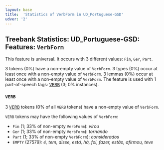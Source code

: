 ```yaml
---
layout: base
title:  'Statistics of VerbForm in UD_Portuguese-GSD'
udver: '2'
---
```


## Treebank Statistics: UD_Portuguese-GSD: Features: `VerbForm`

This feature is universal.
It occurs with 3 different values: `Fin`, `Ger`, `Part`.

3 tokens (0%) have a non-empty value of `VerbForm`.
3 types (0%) occur at least once with a non-empty value of `VerbForm`.
3 lemmas (0%) occur at least once with a non-empty value of `VerbForm`.
The feature is used with 1 part-of-speech tags: <tt><a href="pt_gsd-pos-VERB.html">VERB</a></tt> (3; 0% instances).

### `VERB`

3 <tt><a href="pt_gsd-pos-VERB.html">VERB</a></tt> tokens (0% of all `VERB` tokens) have a non-empty value of `VerbForm`.

`VERB` tokens may have the following values of `VerbForm`:

* `Fin` (1; 33% of non-empty `VerbForm`): <em>virou</em>
* `Ger` (1; 33% of non-empty `VerbForm`): <em>tornando</em>
* `Part` (1; 33% of non-empty `VerbForm`): <em>considerados</em>
* `EMPTY` (27579): <em>é, tem, disse, está, há, foi, fazer, estão, afirmou, teve</em>

